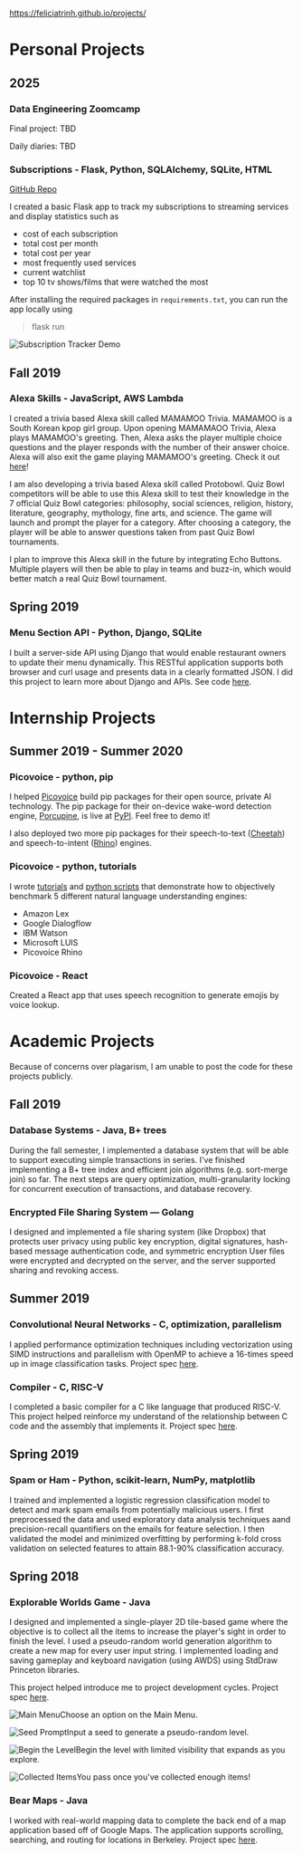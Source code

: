 https://feliciatrinh.github.io/projects/

# Personal Projects

## 2025

### Data Engineering Zoomcamp

Final project: TBD

Daily diaries: TBD

### Subscriptions - Flask, Python, SQLAlchemy, SQLite, HTML

[GitHub Repo](https://github.com/feliciatrinh/subscriptions/tree/main)

I created a basic Flask app to track my subscriptions to streaming services and display statistics such as
- cost of each subscription
- total cost per month
- total cost per year
- most frequently used services
- current watchlist
- top 10 tv shows/films that were watched the most

After installing the required packages in `requirements.txt`, you can run the app locally using
> flask run

![Subscription Tracker Demo](assets/images/SubscriptionTrackerDemo.gif)

## Fall 2019
### Alexa Skills - JavaScript, AWS Lambda
I created a trivia based Alexa skill called MAMAMOO Trivia. MAMAMOO is a South Korean kpop girl group. Upon opening MAMAMAOO Trivia, Alexa plays MAMAMOO's greeting.
Then, Alexa asks the player multiple choice questions and the player responds with the number of their answer choice. Alexa will also exit the game playing MAMAMOO's greeting.
Check it out [here](https://tinyurl.com/mamamootrivia)!

I am also developing a trivia based Alexa skill called Protobowl.
Quiz Bowl competitors will be able to use this Alexa skill to test their knowledge in the 7 official Quiz Bowl categories: philosophy, social sciences, religion, history, literature, geography, mythology, fine arts, and science.
The game will launch and prompt the player for a category.
After choosing a category, the player will be able to answer questions taken from past Quiz Bowl tournaments.

I plan to improve this Alexa skill in the future by integrating Echo Buttons.
Multiple players will then be able to play in teams and buzz-in, which would better match a real Quiz Bowl tournament.

## Spring 2019
### Menu Section API - Python, Django, SQLite
I built a server-side API using Django that would enable restaurant owners to update their menu dynamically. This RESTful application supports both browser and curl usage and presents data in a clearly formatted JSON.
I did this project to learn more about Django and APIs.
See code [here](https://github.com/feliciatrinh/api-menu-section).

# Internship Projects

## Summer 2019 - Summer 2020
### Picovoice - python, pip
I helped [Picovoice](https://picovoice.ai/) build pip packages for their open source, private AI technology. The pip package for their on-device wake-word detection engine, [Porcupine](https://github.com/picovoice/porcupine), is live at [PyPI](https://pypi.org/project/pvporcupine/). Feel free to demo it!

I also deployed two more pip packages for their speech-to-text ([Cheetah](https://github.com/picovoice/cheetah)) and speech-to-intent ([Rhino](https://github.com/picovoice/rhino)) engines.

### Picovoice - python, tutorials

I wrote [tutorials](https://picovoice.ai/tutorials/) and [python scripts](https://github.com/feliciatrinh/speech-to-intent-benchmark) that demonstrate how to objectively benchmark 5 different natural language understanding engines:
- Amazon Lex
- Google Dialogflow
- IBM Watson
- Microsoft LUIS
- Picovoice Rhino

### Picovoice - React

Created a React app that uses speech recognition to generate emojis by voice lookup.

# Academic Projects
Because of concerns over plagarism, I am unable to post the code for these projects publicly.

## Fall 2019
### Database Systems - Java, B+ trees
During the fall semester, I implemented a database system that will be able to support executing simple transactions in series. I've finished implementing a B+ tree index and efficient join algorithms (e.g. sort-merge join) so far. The next steps are query optimization, multi-granularity locking for concurrent execution of transactions, and database recovery.

### Encrypted File Sharing System — Golang

I designed and implemented a file sharing system (like Dropbox) that protects user privacy using public key encryption, digital signatures, hash-based message authentication code, and symmetric encryption
User files were encrypted and decrypted on the server, and the server supported sharing and revoking access.

## Summer 2019
### Convolutional Neural Networks - C, optimization, parallelism
I applied performance optimization techniques including vectorization using SIMD instructions and parallelism with OpenMP to achieve a 16-times speed up in image classification tasks.
Project spec [here](https://inst.eecs.berkeley.edu/~cs61c/su19//projects/proj4/).

### Compiler - C, RISC-V
I completed a basic compiler for a C like language that produced RISC-V. This project helped reinforce my understand of the relationship between C code and the assembly that implements it.
Project spec [here](https://inst.eecs.berkeley.edu/~cs61c/su19//projects/proj2/).

## Spring 2019
### Spam or Ham - Python, scikit-learn, NumPy, matplotlib
I trained and implemented a logistic regression classification model to detect and mark spam emails from potentially malicious users. I first preprocessed the data and used exploratory data analysis techniques aand precision-recall quantifiers on the emails for feature selection. I then validated the model and minimized overfitting by performing k-fold cross validation on selected features to attain 88.1-90% classification accuracy.

## Spring 2018
### Explorable Worlds Game - Java
I designed and implemented a single-player 2D tile-based game where the objective is to collect all the items to increase the player's sight in order to finish the level. I used a pseudo-random world generation algorithm to create a new map for every user input string. I implemented loading and saving gameplay and keyboard navigation (using AWDS) using StdDraw Princeton libraries.

This project helped introduce me to project development cycles.
Project spec [here](https://sp18.datastructur.es/materials/proj/proj2/proj2).

![Main Menu](assets/images/main-menu.png)Choose an option on the Main Menu.

![Seed Prompt](assets/images/seed-prompt.png)Input a seed to generate a pseudo-random level.

![Begin the Level](assets/images/begin-level.png)Begin the level with limited visibility that expands as you explore.

![Collected Items](assets/images/four-items.png)You pass once you've collected enough items!

### Bear Maps - Java
I worked with real-world mapping data to complete the back end of a map application based off of Google Maps. The application supports scrolling, searching, and routing for locations in Berkeley.
Project spec [here](https://sp18.datastructur.es/materials/proj/proj3/proj3).
